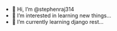 - 👋 Hi, I’m @stephenraj314
- 👀 I’m interested in learning new things...
- 🌱 I’m currently learning django rest...

<!---
stephenraj314/stephenraj314 is a ✨ special ✨ repository because its `README.md` (this file) appears on your GitHub profile.
You can click the Preview link to take a look at your changes.
--->
